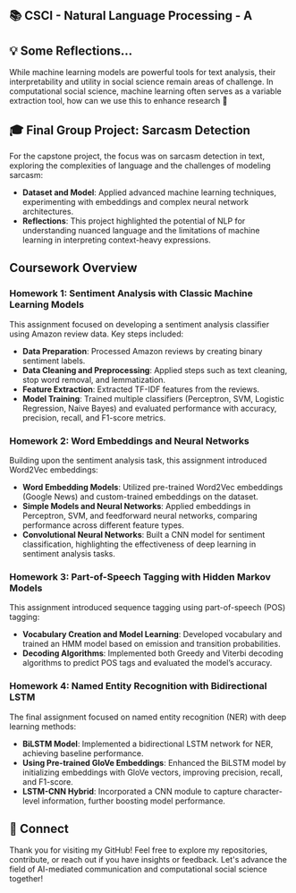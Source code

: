 ## 📚 CSCI - Natural Language Processing - A

## 💡 Some Reflections...
While machine learning models are powerful tools for text analysis, their interpretability and utility in social science remain areas of challenge. In computational social science, machine learning often serves as a variable extraction tool, how can we use this to enhance research 🤔

## 🎓 Final Group Project: Sarcasm Detection
For the capstone project, the focus was on sarcasm detection in text, exploring the complexities of language and the challenges of modeling sarcasm:
- **Dataset and Model**: Applied advanced machine learning techniques, experimenting with embeddings and complex neural network architectures.
- **Reflections**: This project highlighted the potential of NLP for understanding nuanced language and the limitations of machine learning in interpreting context-heavy expressions.

## Coursework Overview
### Homework 1: Sentiment Analysis with Classic Machine Learning Models
This assignment focused on developing a sentiment analysis classifier using Amazon review data. Key steps included:
- **Data Preparation**: Processed Amazon reviews by creating binary sentiment labels.
- **Data Cleaning and Preprocessing**: Applied steps such as text cleaning, stop word removal, and lemmatization.
- **Feature Extraction**: Extracted TF-IDF features from the reviews.
- **Model Training**: Trained multiple classifiers (Perceptron, SVM, Logistic Regression, Naive Bayes) and evaluated performance with accuracy, precision, recall, and F1-score metrics.

### Homework 2: Word Embeddings and Neural Networks
Building upon the sentiment analysis task, this assignment introduced Word2Vec embeddings:
- **Word Embedding Models**: Utilized pre-trained Word2Vec embeddings (Google News) and custom-trained embeddings on the dataset.
- **Simple Models and Neural Networks**: Applied embeddings in Perceptron, SVM, and feedforward neural networks, comparing performance across different feature types.
- **Convolutional Neural Networks**: Built a CNN model for sentiment classification, highlighting the effectiveness of deep learning in sentiment analysis tasks.

### Homework 3: Part-of-Speech Tagging with Hidden Markov Models
This assignment introduced sequence tagging using part-of-speech (POS) tagging:
- **Vocabulary Creation and Model Learning**: Developed vocabulary and trained an HMM model based on emission and transition probabilities.
- **Decoding Algorithms**: Implemented both Greedy and Viterbi decoding algorithms to predict POS tags and evaluated the model’s accuracy.

### Homework 4: Named Entity Recognition with Bidirectional LSTM
The final assignment focused on named entity recognition (NER) with deep learning methods:
- **BiLSTM Model**: Implemented a bidirectional LSTM network for NER, achieving baseline performance.
- **Using Pre-trained GloVe Embeddings**: Enhanced the BiLSTM model by initializing embeddings with GloVe vectors, improving precision, recall, and F1-score.
- **LSTM-CNN Hybrid**: Incorporated a CNN module to capture character-level information, further boosting model performance.



## 👋 Connect

Thank you for visiting my GitHub! Feel free to explore my repositories, contribute, or reach out if you have insights or feedback. Let's advance the field of AI-mediated communication and computational social science together!
